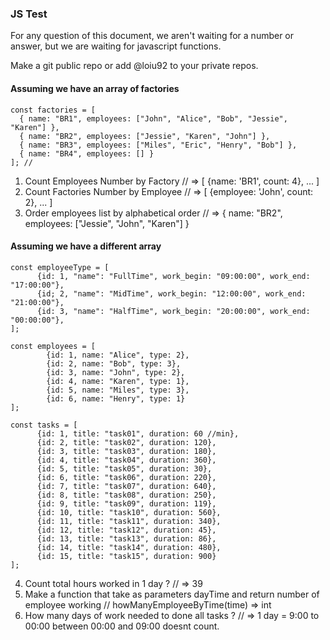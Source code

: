 

### JS Test

For any question of this document, we aren't waiting for a number or answer, but we are waiting for javascript functions.

Make a git public repo or add @loiu92 to your private repos.

#### Assuming we have an array of factories

```
const factories = [
  { name: "BR1", employees: ["John", "Alice", "Bob", "Jessie", "Karen"] },
  { name: "BR2", employees: ["Jessie", "Karen", "John"] },
  { name: "BR3", employees: ["Miles", "Eric", "Henry", "Bob"] },
  { name: "BR4", employees: [] }
]; //
```

1. Count Employees Number by Factory // => [ {name: 'BR1', count: 4}, ... ]
2. Count Factories Number by Employee // => [ {employee: 'John', count: 2}, ... ]
3. Order employees list by alphabetical order // =>   { name: "BR2", employees: ["Jessie", "John", "Karen"] }


#### Assuming we have a different array

```
const employeeType = [
      {id: 1, "name": "FullTime", work_begin: "09:00:00", work_end: "17:00:00"},
      {id; 2, "name": "MidTime", work_begin: "12:00:00", work_end: "21:00:00"},
      {id: 3, "name": "HalfTime", work_begin: "20:00:00", work_end: "00:00:00"},
];

const employees = [
        {id: 1, name: "Alice", type: 2},
        {id: 2, name: "Bob", type: 3},
        {id: 3, name: "John", type: 2},
        {id: 4, name: "Karen", type: 1},
        {id: 5, name: "Miles", type: 3},
        {id: 6, name: "Henry", type: 1}
];

const tasks = [
      {id: 1, title: "task01", duration: 60 //min},
      {id: 2, title: "task02", duration: 120},
      {id: 3, title: "task03", duration: 180},
      {id: 4, title: "task04", duration: 360},
      {id: 5, title: "task05", duration: 30},
      {id: 6, title: "task06", duration: 220},
      {id: 7, title: "task07", duration: 640},
      {id: 8, title: "task08", duration: 250},
      {id: 9, title: "task09", duration: 119},
      {id: 10, title: "task10", duration: 560},
      {id: 11, title: "task11", duration: 340},
      {id: 12, title: "task12", duration: 45},
      {id: 13, title: "task13", duration: 86},
      {id: 14, title: "task14", duration: 480},
      {id: 15, title: "task15", duration: 900}
];

```

4. Count total hours worked in 1 day ? // => 39
5. Make a function that take as parameters dayTime and return number of employee working // howManyEmployeeByTime(time) => int
6. How many days of work needed to done all tasks ? // => 1 day = 9:00 to 00:00 between 00:00 and 09:00 doesnt count.
